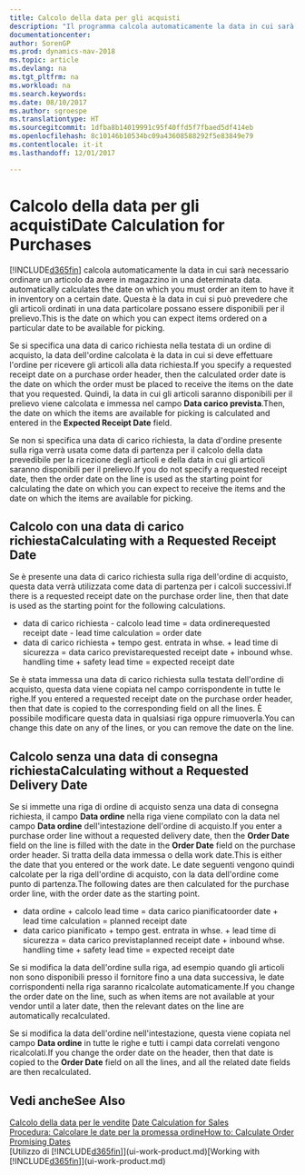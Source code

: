 ```yaml
---
title: Calcolo della data per gli acquisti
description: "Il programma calcola automaticamente la data in cui sarà necessario ordinare un articolo da avere in magazzino in una determinata data. Questa è la data in cui si può prevedere che gli articoli ordinati in una data particolare possano essere disponibili per il prelievo."
documentationcenter: 
author: SorenGP
ms.prod: dynamics-nav-2018
ms.topic: article
ms.devlang: na
ms.tgt_pltfrm: na
ms.workload: na
ms.search.keywords: 
ms.date: 08/10/2017
ms.author: sgroespe
ms.translationtype: HT
ms.sourcegitcommit: 1dfba8b14019991c95f40ffd5f7fbaed5df414eb
ms.openlocfilehash: 8c10146b10534bc09a43608588292f5e83849e79
ms.contentlocale: it-it
ms.lasthandoff: 12/01/2017

---
```

# <a name="date-calculation-for-purchases"></a><span data-ttu-id="ce18f-104">Calcolo della data per gli acquisti</span><span class="sxs-lookup"><span data-stu-id="ce18f-104">Date Calculation for Purchases</span></span>
[!INCLUDE[d365fin](includes/d365fin_md.md)]<span data-ttu-id="ce18f-105"> calcola automaticamente la data in cui sarà necessario ordinare un articolo da avere in magazzino in una determinata data.</span><span class="sxs-lookup"><span data-stu-id="ce18f-105"> automatically calculates the date on which you must order an item to have it in inventory on a certain date.</span></span> <span data-ttu-id="ce18f-106">Questa è la data in cui si può prevedere che gli articoli ordinati in una data particolare possano essere disponibili per il prelievo.</span><span class="sxs-lookup"><span data-stu-id="ce18f-106">This is the date on which you can expect items ordered on a particular date to be available for picking.</span></span>  

<span data-ttu-id="ce18f-107">Se si specifica una data di carico richiesta nella testata di un ordine di acquisto, la data dell'ordine calcolata è la data in cui si deve effettuare l'ordine per ricevere gli articoli alla data richiesta.</span><span class="sxs-lookup"><span data-stu-id="ce18f-107">If you specify a requested receipt date on a purchase order header, then the calculated order date is the date on which the order must be placed to receive the items on the date that you requested.</span></span> <span data-ttu-id="ce18f-108">Quindi, la data in cui gli articoli saranno disponibili per il prelievo viene calcolata e immessa nel campo **Data carico prevista**.</span><span class="sxs-lookup"><span data-stu-id="ce18f-108">Then, the date on which the items are available for picking is calculated and entered in the **Expected Receipt Date** field.</span></span>  

<span data-ttu-id="ce18f-109">Se non si specifica una data di carico richiesta, la data d'ordine presente sulla riga verrà usata come data di partenza per il calcolo della data prevedibile per la ricezione degli articoli e della data in cui gli articoli saranno disponibili per il prelievo.</span><span class="sxs-lookup"><span data-stu-id="ce18f-109">If you do not specify a requested receipt date, then the order date on the line is used as the starting point for calculating the date on which you can expect to receive the items and the date on which the items are available for picking.</span></span>  

## <a name="calculating-with-a-requested-receipt-date"></a><span data-ttu-id="ce18f-110">Calcolo con una data di carico richiesta</span><span class="sxs-lookup"><span data-stu-id="ce18f-110">Calculating with a Requested Receipt Date</span></span>  
<span data-ttu-id="ce18f-111">Se è presente una data di carico richiesta sulla riga dell'ordine di acquisto, questa data verrà utilizzata come data di partenza per i calcoli successivi.</span><span class="sxs-lookup"><span data-stu-id="ce18f-111">If there is a requested receipt date on the purchase order line, then that date is used as the starting point for the following calculations.</span></span>  

- <span data-ttu-id="ce18f-112">data di carico richiesta - calcolo lead time = data ordine</span><span class="sxs-lookup"><span data-stu-id="ce18f-112">requested receipt date - lead time calculation = order date</span></span>  
- <span data-ttu-id="ce18f-113">data di carico richiesta + tempo gest. entrata in whse. + lead time di sicurezza = data carico prevista</span><span class="sxs-lookup"><span data-stu-id="ce18f-113">requested receipt date + inbound whse. handling time + safety lead time = expected receipt date</span></span>  

<span data-ttu-id="ce18f-114">Se è stata immessa una data di carico richiesta sulla testata dell'ordine di acquisto, questa data viene copiata nel campo corrispondente in tutte le righe.</span><span class="sxs-lookup"><span data-stu-id="ce18f-114">If you entered a requested receipt date on the purchase order header, then that date is copied to the corresponding field on all the lines.</span></span> <span data-ttu-id="ce18f-115">È possibile modificare questa data in qualsiasi riga oppure rimuoverla.</span><span class="sxs-lookup"><span data-stu-id="ce18f-115">You can change this date on any of the lines, or you can remove the date on the line.</span></span>  

## <a name="calculating-without-a-requested-delivery-date"></a><span data-ttu-id="ce18f-116">Calcolo senza una data di consegna richiesta</span><span class="sxs-lookup"><span data-stu-id="ce18f-116">Calculating without a Requested Delivery Date</span></span>  
<span data-ttu-id="ce18f-117">Se si immette una riga di ordine di acquisto senza una data di consegna richiesta, il campo **Data ordine** nella riga viene compilato con la data nel campo **Data ordine** dell'intestazione dell'ordine di acquisto.</span><span class="sxs-lookup"><span data-stu-id="ce18f-117">If you enter a purchase order line without a requested delivery date, then the **Order Date** field on the line is filled with the date in the **Order Date** field on the purchase order header.</span></span> <span data-ttu-id="ce18f-118">Si tratta della data immessa o della work date.</span><span class="sxs-lookup"><span data-stu-id="ce18f-118">This is either the date that you entered or the work date.</span></span> <span data-ttu-id="ce18f-119">Le date seguenti vengono quindi calcolate per la riga dell'ordine di acquisto, con la data dell'ordine come punto di partenza.</span><span class="sxs-lookup"><span data-stu-id="ce18f-119">The following dates are then calculated for the purchase order line, with the order date as the starting point.</span></span>  

- <span data-ttu-id="ce18f-120">data ordine + calcolo lead time = data carico pianificato</span><span class="sxs-lookup"><span data-stu-id="ce18f-120">order date + lead time calculation = planned receipt date</span></span>  
- <span data-ttu-id="ce18f-121">data carico pianificato + tempo gest. entrata in whse. + lead time di sicurezza = data carico prevista</span><span class="sxs-lookup"><span data-stu-id="ce18f-121">planned receipt date + inbound whse. handling time + safety lead time = expected receipt date</span></span>  

<span data-ttu-id="ce18f-122">Se si modifica la data dell'ordine sulla riga, ad esempio quando gli articoli non sono disponibili presso il fornitore fino a una data successiva, le date corrispondenti nella riga saranno ricalcolate automaticamente.</span><span class="sxs-lookup"><span data-stu-id="ce18f-122">If you change the order date on the line, such as when items are not available at your vendor until a later date, then the relevant dates on the line are automatically recalculated.</span></span>  

<span data-ttu-id="ce18f-123">Se si modifica la data dell'ordine nell'intestazione, questa viene copiata nel campo **Data ordine** in tutte le righe e tutti i campi data correlati vengono ricalcolati.</span><span class="sxs-lookup"><span data-stu-id="ce18f-123">If you change the order date on the header, then that date is copied to the **Order Date** field on all the lines, and all the related date fields are then recalculated.</span></span>  

## <a name="see-also"></a><span data-ttu-id="ce18f-124">Vedi anche</span><span class="sxs-lookup"><span data-stu-id="ce18f-124">See Also</span></span>  
 <span data-ttu-id="ce18f-125">[Calcolo della data per le vendite](sales-date-calculation-for-sales.md) </span><span class="sxs-lookup"><span data-stu-id="ce18f-125">[Date Calculation for Sales](sales-date-calculation-for-sales.md) </span></span>  
 [<span data-ttu-id="ce18f-126">Procedura: Calcolare le date per la promessa ordine</span><span class="sxs-lookup"><span data-stu-id="ce18f-126">How to: Calculate Order Promising Dates</span></span>](sales-how-to-calculate-order-promising-dates.md)  
 <span data-ttu-id="ce18f-127">[Utilizzo di [!INCLUDE[d365fin](includes/d365fin_md.md)]](ui-work-product.md)</span><span class="sxs-lookup"><span data-stu-id="ce18f-127">[Working with [!INCLUDE[d365fin](includes/d365fin_md.md)]](ui-work-product.md)</span></span>

